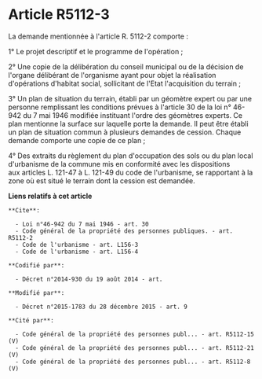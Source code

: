# Article R5112-3

La demande mentionnée à l'article R. 5112-2 comporte : 

1° Le projet descriptif et le programme de l'opération ; 

2° Une copie de la délibération du conseil municipal ou de la décision de l'organe délibérant de l'organisme ayant pour objet
la réalisation d'opérations d'habitat social, sollicitant de l'Etat l'acquisition du terrain ; 

3° Un plan de situation du terrain, établi par un géomètre expert ou par une personne remplissant les conditions prévues à
l'article 30 de la loi n° 46-942 du 7 mai 1946 modifiée instituant l'ordre des géomètres experts. Ce plan mentionne la
surface sur laquelle porte la demande. Il peut être établi un plan de situation commun à plusieurs demandes de cession.
Chaque demande comporte une copie de ce plan ; 

4° Des extraits du règlement du plan d'occupation des sols ou du plan local d'urbanisme de la commune mis en conformité avec
les dispositions  
     aux articles L. 121-47 à L. 121-49 du code de l'urbanisme, se rapportant à la zone où est situé le terrain dont la
cession est demandée.

**Liens relatifs à cet article**

	**Cite**:

	  - Loi n°46-942 du 7 mai 1946 - art. 30
	  - Code général de la propriété des personnes publiques. - art. R5112-2
	  - Code de l'urbanisme - art. L156-3
	  - Code de l'urbanisme - art. L156-4

	**Codifié par**:

	  - Décret n°2014-930 du 19 août 2014 - art.

	**Modifié par**:

	  - Décret n°2015-1783 du 28 décembre 2015 - art. 9

	**Cité par**:

	  - Code général de la propriété des personnes publ... - art. R5112-15 (V)
	  - Code général de la propriété des personnes publ... - art. R5112-21 (V)
	  - Code général de la propriété des personnes publ... - art. R5112-8 (V)
